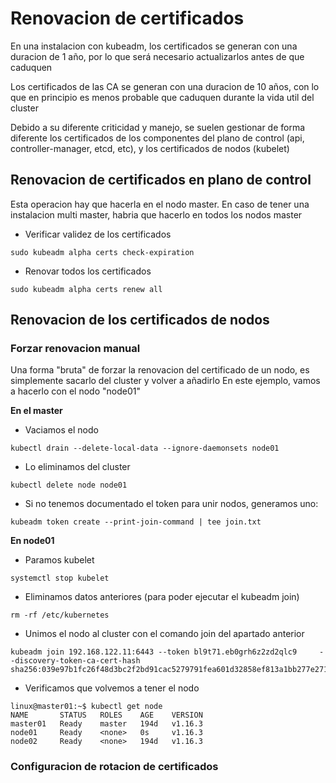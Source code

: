 # Renovacion de certificados

En una instalacion con kubeadm, los certificados se generan con una duracion de 1 año, por lo que será necesario actualizarlos antes de que caduquen

Los certificados de las CA se generan con una duracion de 10 años, con lo que en principio es menos probable que caduquen durante la vida util del cluster

Debido a su diferente criticidad y manejo, se suelen gestionar de forma diferente los certificados de los componentes del plano de control (api, controller-manager, etcd, etc), y los certificados de nodos (kubelet)

## Renovacion de certificados en plano de control

Esta operacion hay que hacerla en el nodo master. En caso de tener una instalacion multi master, habria que hacerlo en todos los nodos master

  * Verificar validez de los certificados

```
sudo kubeadm alpha certs check-expiration
```

  * Renovar todos los certificados

```
sudo kubeadm alpha certs renew all
```

## Renovacion de los certificados de nodos

### Forzar renovacion manual

Una forma "bruta" de forzar la renovacion del certificado de un nodo, es simplemente sacarlo del cluster y volver a añadirlo
En este ejemplo, vamos a hacerlo con el nodo "node01"


**En el master**

  * Vaciamos el nodo

```
kubectl drain --delete-local-data --ignore-daemonsets node01
```

  * Lo eliminamos del cluster

```
kubectl delete node node01
```

  * Si no tenemos documentado el token para unir nodos, generamos uno:

```
kubeadm token create --print-join-command | tee join.txt
```

**En node01**

  * Paramos kubelet

```
systemctl stop kubelet
```

  * Eliminamos datos anteriores (para poder ejecutar el kubeadm join)

```
rm -rf /etc/kubernetes
```

  * Unimos el nodo al cluster con el comando join del apartado anterior

```
kubeadm join 192.168.122.11:6443 --token bl9t71.eb0grh6z2zd2qlc9     --discovery-token-ca-cert-hash sha256:039e97b1fc26f48d3bc2f2bd91cac5279791fea601d32858ef813a1bb277e271
```

  * Verificamos que volvemos a tener el nodo

```
linux@master01:~$ kubectl get node
NAME       STATUS   ROLES    AGE    VERSION
master01   Ready    master   194d   v1.16.3
node01     Ready    <none>   0s     v1.16.3
node02     Ready    <none>   194d   v1.16.3
```

### Configuracion de rotacion de certificados


